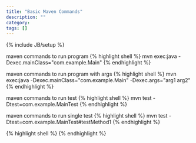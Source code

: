 ```yaml
---
title: "Basic Maven Commands"
description: ""
category: 
tags: []
---
```

{% include JB/setup %}

maven commands to run program
{% highlight shell %}
mvn exec:java -Dexec.mainClass="com.example.Main"
{% endhighlight %}

maven commands to run program with args
{% highlight shell %}
mvn exec:java -Dexec.mainClass="com.example.Main" -Dexec.args="arg1 arg2"
{% endhighlight %}

maven commands to run test
{% highlight shell %}
mvn test -Dtest=com.example.MainTest
{% endhighlight %}

maven commands to run single test
{% highlight shell %}
mvn test -Dtest=com.example.MainTest#testMethod1 
{% endhighlight %}

{% highlight shell %}
{% endhighlight %}